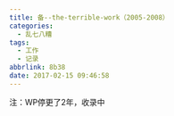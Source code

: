 ```yaml
---
title: 备--the-terrible-work（2005-2008）
categories:
  - 乱七八糟
tags:
  - 工作
  - 记录
abbrlink: 8b38
date: 2017-02-15 09:46:58
---
```


注：WP停更了2年，收录中

 <!-- more --> 
 

